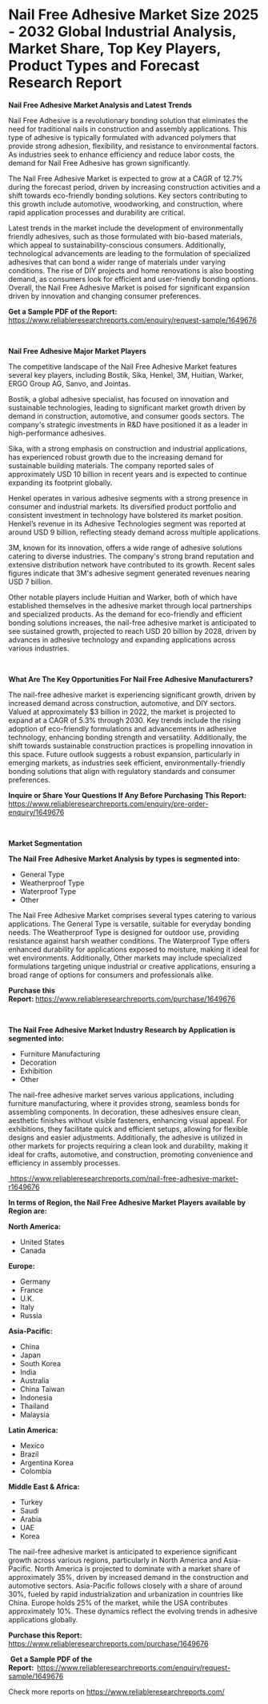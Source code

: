 <p><h1>Nail Free Adhesive Market Size 2025 - 2032 Global Industrial Analysis, Market Share, Top Key Players, Product Types and Forecast Research Report</h1></p><p><strong>Nail Free Adhesive Market Analysis and Latest Trends</strong></p>
<p><p>Nail Free Adhesive is a revolutionary bonding solution that eliminates the need for traditional nails in construction and assembly applications. This type of adhesive is typically formulated with advanced polymers that provide strong adhesion, flexibility, and resistance to environmental factors. As industries seek to enhance efficiency and reduce labor costs, the demand for Nail Free Adhesive has grown significantly.</p><p>The Nail Free Adhesive Market is expected to grow at a CAGR of 12.7% during the forecast period, driven by increasing construction activities and a shift towards eco-friendly bonding solutions. Key sectors contributing to this growth include automotive, woodworking, and construction, where rapid application processes and durability are critical. </p><p>Latest trends in the market include the development of environmentally friendly adhesives, such as those formulated with bio-based materials, which appeal to sustainability-conscious consumers. Additionally, technological advancements are leading to the formulation of specialized adhesives that can bond a wider range of materials under varying conditions. The rise of DIY projects and home renovations is also boosting demand, as consumers look for efficient and user-friendly bonding options. Overall, the Nail Free Adhesive Market is poised for significant expansion driven by innovation and changing consumer preferences.</p></p>
<p><strong>Get a Sample PDF of the Report:&nbsp;</strong> <a href="https://www.reliableresearchreports.com/enquiry/request-sample/1649676?utm_campaign=2395&utm_medium=2&utm_source=Github&utm_content=ia&utm_term=01042025&utm_id=nail-free-adhesive">https://www.reliableresearchreports.com/enquiry/request-sample/1649676</a></p>
<p>&nbsp;</p>
<p><strong>Nail Free Adhesive Major Market Players</strong></p>
<p><p>The competitive landscape of the Nail Free Adhesive Market features several key players, including Bostik, Sika, Henkel, 3M, Huitian, Warker, ERGO Group AG, Sanvo, and Jointas. </p><p>Bostik, a global adhesive specialist, has focused on innovation and sustainable technologies, leading to significant market growth driven by demand in construction, automotive, and consumer goods sectors. The company's strategic investments in R&D have positioned it as a leader in high-performance adhesives.</p><p>Sika, with a strong emphasis on construction and industrial applications, has experienced robust growth due to the increasing demand for sustainable building materials. The company reported sales of approximately USD 10 billion in recent years and is expected to continue expanding its footprint globally.</p><p>Henkel operates in various adhesive segments with a strong presence in consumer and industrial markets. Its diversified product portfolio and consistent investment in technology have bolstered its market position. Henkel’s revenue in its Adhesive Technologies segment was reported at around USD 9 billion, reflecting steady demand across multiple applications.</p><p>3M, known for its innovation, offers a wide range of adhesive solutions catering to diverse industries. The company's strong brand reputation and extensive distribution network have contributed to its growth. Recent sales figures indicate that 3M's adhesive segment generated revenues nearing USD 7 billion.</p><p>Other notable players include Huitian and Warker, both of which have established themselves in the adhesive market through local partnerships and specialized products. As the demand for eco-friendly and efficient bonding solutions increases, the nail-free adhesive market is anticipated to see sustained growth, projected to reach USD 20 billion by 2028, driven by advances in adhesive technology and expanding applications across various industries.</p></p>
<p>&nbsp;</p>
<p><strong>What Are The Key Opportunities For Nail Free Adhesive Manufacturers?</strong></p>
<p><p>The nail-free adhesive market is experiencing significant growth, driven by increased demand across construction, automotive, and DIY sectors. Valued at approximately $3 billion in 2022, the market is projected to expand at a CAGR of 5.3% through 2030. Key trends include the rising adoption of eco-friendly formulations and advancements in adhesive technology, enhancing bonding strength and versatility. Additionally, the shift towards sustainable construction practices is propelling innovation in this space. Future outlook suggests a robust expansion, particularly in emerging markets, as industries seek efficient, environmentally-friendly bonding solutions that align with regulatory standards and consumer preferences.</p></p>
<p><strong>Inquire or Share Your Questions If Any Before Purchasing This Report:</strong> <a href="https://www.reliableresearchreports.com/enquiry/pre-order-enquiry/1649676?utm_campaign=2395&utm_medium=2&utm_source=Github&utm_content=ia&utm_term=01042025&utm_id=nail-free-adhesive">https://www.reliableresearchreports.com/enquiry/pre-order-enquiry/1649676</a></p>
<p>&nbsp;</p>
<p><strong>Market Segmentation</strong></p>
<p><strong>The Nail Free Adhesive Market Analysis by types is segmented into:</strong></p>
<p><ul><li>General Type</li><li>Weatherproof Type</li><li>Waterproof Type</li><li>Other</li></ul></p>
<p><p>The Nail Free Adhesive Market comprises several types catering to various applications. The General Type is versatile, suitable for everyday bonding needs. The Weatherproof Type is designed for outdoor use, providing resistance against harsh weather conditions. The Waterproof Type offers enhanced durability for applications exposed to moisture, making it ideal for wet environments. Additionally, Other markets may include specialized formulations targeting unique industrial or creative applications, ensuring a broad range of options for consumers and professionals alike.</p></p>
<p><strong>Purchase this Report:&nbsp;</strong><a href="https://www.reliableresearchreports.com/purchase/1649676?utm_campaign=2395&utm_medium=2&utm_source=Github&utm_content=ia&utm_term=01042025&utm_id=nail-free-adhesive">https://www.reliableresearchreports.com/purchase/1649676</a></p>
<p>&nbsp;</p>
<p><strong>The Nail Free Adhesive Market Industry Research by Application is segmented into:</strong></p>
<p><ul><li>Furniture Manufacturing</li><li>Decoration</li><li>Exhibition</li><li>Other</li></ul></p>
<p><p>The nail-free adhesive market serves various applications, including furniture manufacturing, where it provides strong, seamless bonds for assembling components. In decoration, these adhesives ensure clean, aesthetic finishes without visible fasteners, enhancing visual appeal. For exhibitions, they facilitate quick and efficient setups, allowing for flexible designs and easier adjustments. Additionally, the adhesive is utilized in other markets for projects requiring a clean look and durability, making it ideal for crafts, automotive, and construction, promoting convenience and efficiency in assembly processes.</p></p>
<p><a href="https://www.reliableresearchreports.com/nail-free-adhesive-market-r1649676?utm_campaign=2395&utm_medium=2&utm_source=Github&utm_content=ia&utm_term=01042025&utm_id=nail-free-adhesive">&nbsp;https://www.reliableresearchreports.com/nail-free-adhesive-market-r1649676</a></p>
<p><strong>In terms of Region, the Nail Free Adhesive Market Players available by Region are:</strong></p>
<p>
    <p> <strong> North America: </strong>
        <ul>
            <li>United States</li>
            <li>Canada</li>
        </ul>
        </p> 
    <p> <strong> Europe: </strong>
        <ul>
            <li>Germany</li>
            <li>France</li>
            <li>U.K.</li>
            <li>Italy</li>
            <li>Russia</li>
        </ul>
        </p> 
    <p> <strong> Asia-Pacific: </strong>
        <ul>
            <li>China</li>
            <li>Japan</li>
            <li>South Korea</li>
            <li>India</li>
            <li>Australia</li>
            <li>China Taiwan</li>
            <li>Indonesia</li>
            <li>Thailand</li>
            <li>Malaysia</li>
        </ul>
        </p> 
    <p> <strong> Latin America: </strong>
        <ul>
            <li>Mexico</li>
            <li>Brazil</li>
            <li>Argentina Korea</li>
            <li>Colombia</li>
        </ul>
        </p> 
    <p> <strong> Middle East & Africa: </strong>
        <ul>
            <li>Turkey</li>
            <li>Saudi</li>
            <li>Arabia</li>
            <li>UAE</li>
            <li>Korea</li>
        </ul>
    </p>
    </p>
<p><p>The nail-free adhesive market is anticipated to experience significant growth across various regions, particularly in North America and Asia-Pacific. North America is projected to dominate with a market share of approximately 35%, driven by increased demand in the construction and automotive sectors. Asia-Pacific follows closely with a share of around 30%, fueled by rapid industrialization and urbanization in countries like China. Europe holds 25% of the market, while the USA contributes approximately 10%. These dynamics reflect the evolving trends in adhesive applications globally.</p></p>
<p><strong>Purchase this Report: </strong><a href="https://www.reliableresearchreports.com/purchase/1649676?utm_campaign=2395&utm_medium=2&utm_source=Github&utm_content=ia&utm_term=01042025&utm_id=nail-free-adhesive">https://www.reliableresearchreports.com/purchase/1649676</a></p>
<p>&nbsp;<strong>Get a Sample PDF of the Report:&nbsp;&nbsp;</strong><a href="https://www.reliableresearchreports.com/enquiry/request-sample/1649676?utm_campaign=2395&utm_medium=2&utm_source=Github&utm_content=ia&utm_term=01042025&utm_id=nail-free-adhesive">https://www.reliableresearchreports.com/enquiry/request-sample/1649676</a></p>
<p><strong></strong></p>
<p>Check more reports on <a href="https://www.reliableresearchreports.com/?utm_campaign=2395&utm_medium=2&utm_source=Github&utm_content=ia&utm_term=01042025&utm_id=nail-free-adhesive">https://www.reliableresearchreports.com/</a></p>
